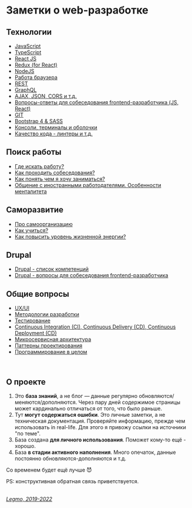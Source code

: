 # Заметки о web-разработке #

## Технологии ##
- [JavaScript](/Pages/JS/JS.md)
- [TypeScript](/Pages/JS/TypeScript.md)
- [React JS](/Pages/JS/React.md)
- [Redux (for React)](/Pages/JS/Redux.md)
- [NodeJS](/Pages/JS/NodeJS.md)
- [Работа браузера](/Pages/WebDeveloping/Browser.md)
- [REST](/Pages/WebDeveloping/REST.md)
- [GraphQL](/Pages/WebDeveloping/GraphQL.md)
- [AJAX, JSON, CORS и т.д.](/Pages/WebDeveloping/Ajax.md)
- [Вопросы-ответы для собеседования frontend-разработчика (JS, React)](/Pages/JobSearch/InterviewQuestions.md)
- [GIT](/Pages/_Other/GIT.md)
- [Bootstrap 4 & SASS](/Pages/WebDeveloping/HtmlCssQuestions.md)
- [Консоли, терминалы и оболочки](/Pages/_Other/Console.md)
- [Качество кода - линтеры и т.д.](/Pages/JS/CodeQuality.md)

## Поиск работы ##
- [Где искать работу?](/Pages/JobSearch/HR-company.md)
- [Как проходить собеседования?](/Pages/JobSearch/Interview.md)
- [Как понять чем я хочу заниматься?](/Pages/JobSearch/Destination.md)
- [Общение с иностранными работодателями. Особенности менталитета](/Pages/JobSearch/ForeignMentality.md)

## Саморазвитие ##
- [Про самоорганизацию](/Pages/SelfOrgainzation/SelfOrganization.md)
- [Как учиться?](/Pages/SelfOrgainzation/Learning.md)
- [Как повысить уровень жизненной энергии?](/Pages/SelfOrgainzation/Energy.md)

## Drupal ##
- [Drupal - список компетенций](/Pages/Drupal/CompetenciesList.md)
- [Drupal - вопросы для собеседования frontend-разработчика](/Pages/Drupal/DrupalQuestions.md)

## Общие вопросы ##
- [UX/UI](/Pages/_Other/UxUi.md)
- [Методологии разработки](/Pages/Programming/Methodology.md)
- [Тестирование](/Pages/Programming/Testing.md)
- [Continuous Integration (CI), Continuous Delivery (CD), Continuous Deployment (CD)](/Pages/Programming/CI-CD.md)
- [Микросервисная архитектура](/Pages/WebDeveloping/Microservices.md)
- [Паттерны проектирования](/Pages/Programming/Pattern.md)
- [Программирование в целом](/Pages/Programming/Programming.md)

<br>

## О проекте ##
  1) Это **база знаний**, а не блог — данные регулярно обновляются/меняются/дополняются. Через пару дней содержимое страницы может кардинально отличаться от того, что было раньше.
  1) Тут **могут содержаться ошибки**. Это личные заметки, а не техническая документация. Проверяйте информацию, прежде чем использовать in real-life. Для этого я привожу ссылки на источники "по теме".
  1) База создана **для личного использования**. Поможет кому-то ещё - хорошо.
  1) База **в стадии активного наполнения**. Много опечаток, данные постоянно обновляются-дополняются и т.д. 

Со временем будет ещё лучше :smiling_imp: 

PS: конструктивная обратная связь приветствуется.
<br>
<br>

*[Legmo, 2019-2022](https://github.com/Legmo/notes/)*

